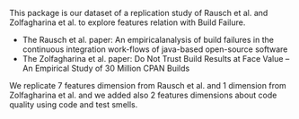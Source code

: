 This package is our dataset of a replication study of Rausch et al. and Zolfagharina et al. to explore features relation with Build Failure.
- The Rausch et al. paper: An empiricalanalysis of build failures in the continuous integration work-flows of java-based open-source software
- The Zolfagharina et al. paper: Do Not Trust Build Results at Face Value – An Empirical Study of 30 Million CPAN Builds

We replicate 7 features dimension from Rausch et al. and 1 dimension from Zolfagharina et al. and we added also 2 features dimensions about code quality using code and test smells.
